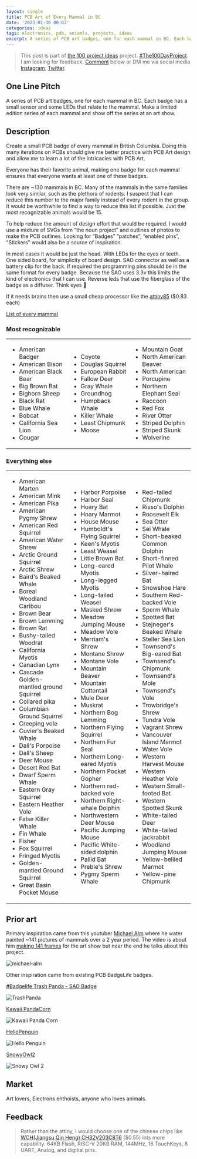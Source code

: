 ```yaml
---
layout: single
title: PCB Art of Every Mammal in BC
date: '2023-01-30 00:03'
categories: ideas
tags: electronics, pdb, aniamls, projects, ideas
excerpt: A series of PCB art badges, one for each mammal in BC. Each badge has a small sensor and some LEDs that relate to the mammal. Make a limited edition series of each mammal and show off the series at an art show.
---
```


> This post is part of [the 100 project ideas](https://blog.abluestar.com/projects/2023-100-ideas/) project. [#The100DayProject](https://www.the100dayproject.org/). I am looking for feedback. <a href='#utterances-comments'>Comment</a> below or DM me via social media <a href="https://instagram.com/funvill" rel="nofollow noopener noreferrer"><i class="fab fa-fw fa-instagram" aria-hidden="true"></i><span class="label">Instagram</span></a>, <a href="https://twitter.com/funvill" rel="nofollow noopener noreferrer"><i class="fab fa-fw fa-twitter" aria-hidden="true"></i><span class="label">Twitter</span></a>.

## One Line Pitch

A series of PCB art badges, one for each mammal in BC. Each badge has a small sensor and some LEDs that relate to the mammal. Make a limited edition series of each mammal and show off the series at an art show.

## Description

Create a small PCB badge of every mammal in British Columbia. Doing this many iterations on PCBs should give me better practice with PCB Art design and allow me to learn a lot of the intricacies with PCB Art.

Everyone has their favorite animal, making one badge for each mammal ensures that everyone wants at least one of these badges.

There are ~130 mammals in BC. Many of the mammals in the same families look very similar, such as the plethora of rodents. I suspect that I can reduce this number to the major family instead of every rodent in the group. It would be worthwhile to find a way to reduce this list if possible. Just the most recognizable animals would be 15.

To help reduce the amount of design effort that would be required. I would use a mixture of SVGs from “the noun project” and outlines of photos to make the PCB outlines. Looking for “Badges” “patches”, “enabled pins”, “Stickers” would also be a source of inspiration.

In most cases it would be just the head. With LEDs for the eyes or teeth. One sided board, for simplicity of board design. SAO connector as well as a battery clip for the back. If required the programming pins should be in the same format for every badge. Because the SAO uses 3.3v this limits the kind of electronics that I can use. Reverse leds that use the fiberglass of the badge as a diffuser. Think eyes 👀

If it needs brains then use a small cheap processor like the [attiny85](https://jlcpcb.com/partdetail/MicrochipTech-ATTINY1616MNR/C507118) ($0.83 each)

[List of every mammal](https://northamericannature.com/which-mammals-live-in-british-columbia/)


### Most recognizable

<table width='100%'><tr><td width='33%'><ul>
<li>American Badger</li>
<li>American Bison</li>
<li>American Black Bear</li>
<li>Big Brown Bat</li>
<li>Bighorn Sheep</li>
<li>Black Rat</li>
<li>Blue Whale</li>
<li>Bobcat</li>
<li>California Sea Lion</li>
<li>Cougar</li>
</ul></td><td width='33%'><ul>
<li>Coyote</li>
<li>Douglas Squirrel</li>
<li>European Rabbit</li>
<li>Fallow Deer</li>
<li>Gray Whale</li>
<li>Groundhog</li>
<li>Humpback Whale</li>
<li>Killer Whale</li>
<li>Least Chipmunk</li>
<li>Moose</li>
</ul></td><td width='33%'><ul>
<li>Mountain Goat</li>
<li>North American Beaver</li>
<li>North American</li>
<li>Porcupine</li>
<li>Northern Elephant Seal</li>
<li>Raccoon</li>
<li>Red Fox</li>
<li>River Otter</li>
<li>Striped Dolphin</li>
<li>Striped Skunk</li>
<li>Wolverine</li>
</ul></td></tr></table>

### Everything else

<table width='100%'><tr><td width='33%'><ul>
<li>American Marten</li>
<li>American Mink</li>
<li>American Pika</li>
<li>American Pygmy Shrew</li>
<li>American Red Squirrel</li>
<li>American Water Shrew</li>
<li>Arctic Ground Squirrel</li>
<li>Arctic Shrew</li>
<li>Baird's Beaked Whale</li>
<li>Boreal Woodland Caribou</li>
<li>Brown Bear</li>
<li>Brown Lemming</li>
<li>Brown Rat</li>
<li>Bushy-tailed Woodrat</li>
<li>California Myotis</li>
<li>Canadian Lynx</li>
<li>Cascade Golden-mantled ground Squirrel</li>
<li>Collared pika</li>
<li>Columbian Ground Squirrel</li>
<li>Creeping vole</li>
<li>Cuvier's Beaked Whale</li>
<li>Dall's Porpoise</li>
<li>Dall's Sheep</li>
<li>Deer Mouse</li>
<li>Desert Red Bat</li>
<li>Dwarf Sperm Whale</li>
<li>Eastern Gray Squirrel</li>
<li>Eastern Heather Vole</li>
<li>False Killer Whale</li>
<li>Fin Whale</li>
<li>Fisher</li>
<li>Fox Squirrel</li>
<li>Fringed Myotis</li>
<li>Golden-mantled Ground Squirrel</li>
<li>Great Basin Pocket Mouse</li>
</ul></td><td width='33%'><ul>
<li>Harbor Porpoise</li>
<li>Harbor Seal</li>
<li>Hoary Bat</li>
<li>Hoary Marmot</li>
<li>House Mouse</li>
<li>Humboldt's Flying Squirrel</li>
<li>Keen's Myotis</li>
<li>Least Weasel</li>
<li>Little Brown Bat</li>
<li>Long-eared Myotis</li>
<li>Long-legged Myotis</li>
<li>Long-tailed Weasel</li>
<li>Masked Shrew</li>
<li>Meadow Jumping Mouse</li>
<li>Meadow Vole</li>
<li>Merriam's Shrew</li>
<li>Montane Shrew</li>
<li>Montane Vole</li>
<li>Mountain Beaver</li>
<li>Mountain Cottontail</li>
<li>Mule Deer</li>
<li>Muskrat</li>
<li>Northern Bog Lemming</li>
<li>Northern Flying Squirrel</li>
<li>Northern Fur Seal</li>
<li>Northern Long-eared Myotis</li>
<li>Northern Pocket Gopher</li>
<li>Northern red-backed vole</li>
<li>Northern Right-whale Dolphin</li>
<li>Northwestern Deer Mouse</li>
<li>Pacific Jumping Mouse</li>
<li>Pacific White-sided dolphin</li>
<li>Pallid Bat</li>
<li>Preble's Shrew</li>
<li>Pygmy Sperm Whale</li>
</ul></td><td width='33%'><ul>
<li>Red-tailed Chipmunk</li>
<li>Risso's Dolphin</li>
<li>Roosevelt Elk</li>
<li>Sea Otter</li>
<li>Sei Whale</li>
<li>Short-beaked Common Dolphin</li>
<li>Short-finned Pilot Whale</li>
<li>Silver-haired Bat</li>
<li>Snowshoe Hare</li>
<li>Southern Red-backed Vole</li>
<li>Sperm Whale</li>
<li>Spotted Bat</li>
<li>Stejneger's Beaked Whale</li>
<li>Steller Sea Lion</li>
<li>Townsend's Big-eared Bat</li>
<li>Townsend's Chipmunk</li>
<li>Townsend's Mole</li>
<li>Townsend's Vole</li>
<li>Trowbridge's Shrew</li>
<li>Tundra Vole</li>
<li>Vagrant Shrew</li>
<li>Vancouver Island Marmot</li>
<li>Water Vole</li>
<li>Western Harvest Mouse</li>
<li>Western Heather Vole</li>
<li>Western Small-footed Bat</li>
<li>Western Spotted Skunk</li>
<li>White-tailed Deer</li>
<li>White-tailed jackrabbit</li>
<li>Woodland Jumping Mouse</li>
<li>Yellow-bellied Marmot</li>
<li>Yellow-pine Chipmunk</li>
</ul></td></tr></table>

## Prior art

Primary inspiration came from this youtuber [Michael Alm](https://www.almfab.com ) where he water painted ~141 pictures of mammals over a 2 year period. The video is about him [making 141 frames](https://www.youtube.com/watch?v=012r8PZKsEE ) for the art show but near the end he talks about this project.  

<img src="/public/uploads/2023/michael-alm.png" alt="michael-alm"/>

Other inspiration came from existing PCB BadgeLife badges.

[#Badgelife Trash Panda - SAO Badge](https://www.tindie.com/products/brandon-satrom/badgelife-trash-panda-sao-badge/)

<img src="/public/uploads/2023/TrashPanda.png" alt="TrashPanda"/>

[Kawaii PandaCorn](https://www.tindie.com/products/maepa/kawaii-pandacorn/)

<img src="/public/uploads/2023/KawaiiPandaCorn.png" alt="Kawaii Panda Corn"/>

[HelloPenguin](https://www.tindie.com/products/nwmaker/hellopenguin/)

<img src="/public/uploads/2023/HelloPenguin.png" alt="Hello Penguin"/>

[SnowyOwl2](https://www.tindie.com/products/nwmaker/snowyowl2/)

<img src="/public/uploads/2023/SnowyOwl2.png" alt="Snowy Owl 2"/>

## Market

Art lovers, Electrons enthoists, anyone who loves animals.

## Feedback

> Rather than the attiny, I would choose one of the chinese chips like [WCH(Jiangsu Qin Heng) CH32V203C8T6](https://www.lcsc.com/product-detail/Microcontroller-Units-MCUs-MPUs-SOCs_WCH-Jiangsu-Qin-Heng-CH32V203C8T6_C3001172.html) ($0.55) lots more capability. 64KB Flash, RISC-V 20KB RAM, 144MHz, 16 TouchKeys, 8 UART, Analog, and digitial pins.
